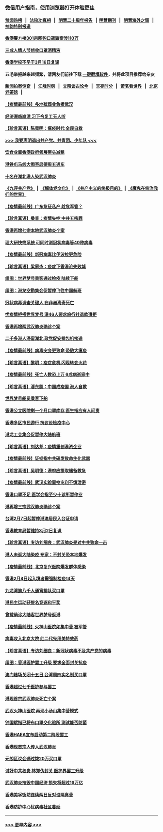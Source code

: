 ### [微信用户指南，使用浏览器打开体验更佳](https://github.com/gfw-breaker/banned-news1/blob/master/indexes/wechat-guide.md?t=0)
#### [禁闻热榜](热点新闻.md?t=0)  &nbsp;&nbsp;|&nbsp;&nbsp; [法轮功真相](https://github.com/gfw-breaker/truth/blob/master/README.md?t=0) &nbsp;&nbsp;|&nbsp;&nbsp; [明慧二十周年报告](https://github.com/gfw-breaker/mh-reports/blob/master/README.md?t=0) &nbsp;&nbsp;|&nbsp;&nbsp;[明慧期刊](https://github.com/gfw-breaker/mh-qikan) &nbsp;&nbsp;|&nbsp;&nbsp; [明慧海外之窗](https://github.com/gfw-breaker/mh-news/blob/master/README.md?t=0) &nbsp;&nbsp;|&nbsp;&nbsp; [神韵特别报道](https://github.com/gfw-breaker/mh-news/blob/master/shenyun.md?t=0)
#### [香港警方接301宗网购口罩骗案涉110万](../pages/nsc415/n11867572.md?t=02141155) 
#### [三成人情人节想收口罩酒精液](../pages/nsc415/n11867523.md?t=02141155) 
#### [香港学校不早于3月16日复课](../pages/nsc415/n11867498.md?t=02141155) 
#### 五毛举报越来越频繁，请网友们前往下载 [一键翻墙软件](https://github.com/gfw-breaker/ssr-accounts)，并将此项目推荐给亲友
#### [新闻拍案惊奇](https://github.com/gfw-breaker/banned-news1/blob/master/pages/link4.md) &nbsp;&nbsp;|&nbsp;&nbsp; [江峰时刻](https://github.com/gfw-breaker/banned-news1/blob/master/pages/link4.md) &nbsp;&nbsp;|&nbsp;&nbsp; [文昭谈古论今](https://github.com/gfw-breaker/banned-news1/blob/master/pages/link4.md) &nbsp;&nbsp;|&nbsp;&nbsp; [天亮时分](https://github.com/gfw-breaker/banned-news1/blob/master/pages/link4.md) &nbsp;&nbsp;|&nbsp;&nbsp; [萧茗看世界](https://github.com/gfw-breaker/banned-news1/blob/master/pages/link4.md) &nbsp;&nbsp;|&nbsp;&nbsp; [北京老茶馆](https://github.com/gfw-breaker/banned-news1/blob/master/pages/link4.md) &nbsp;&nbsp;|&nbsp;&nbsp; 
#### [【疫情最前线】多地殡葬业急援武汉](../pages/nsc415/n11866914.md?t=02141155) 
#### [经济濒临崩溃 习下令复工无人听](../pages/nsc415/n11867269.md?t=02141155) 
#### [【珍言真语】陈竟明：瘟疫时代 全民自救](../pages/nsc415/n11866765.md?t=02141155) 
#### [>>> 我要声明退出共产党、共青团、少年队 <<<](https://github.com/begood0513/goodnews/blob/master/quit/letter.md) 
#### [饮食业冀香港政府领展带头减租](../pages/nsc415/n11864876.md?t=02141155) 
#### [港铁屯马线大围至启德周五通车](../pages/nsc415/n11864842.md?t=02141155) 
#### [十名在湖北港人染武汉肺炎](../pages/nsc415/n11864807.md?t=02141155) 
#### [《九评共产党》](https://github.com/begood0513/9ping.md/blob/master/README.md) &nbsp;|&nbsp; [《解体党文化》](../../../../jtdwh.md/blob/master/README.md)  &nbsp;|&nbsp; [《共产主义的终极目的》](../../../../gczydzjmd.md/blob/master/README.md) &nbsp;|&nbsp; [《魔鬼在统治我们的世界》](../../../../mgztzwmdsj.md/blob/master/README.md) 
#### [【疫情最前线】广东急征私产 趁危军管？](../pages/nsc415/n11864205.md?t=02141155) 
#### [【珍言真语】桑普：疫情失控 中共五宗罪](../pages/nsc415/n11864157.md?t=02141155) 
#### [香港再增七宗本地武汉肺炎个案](../pages/nsc415/n11862405.md?t=02141155) 
#### [理大研快筛系统 可同时测冠状病毒等40种病毒](../pages/nsc415/n11862376.md?t=02141155) 
#### [【疫情最前线】新冠病毒比伊波拉更危险](../pages/nsc415/n11862199.md?t=02141155) 
#### [【珍言真语】梁家杰：疫症下香港沦失败城](../pages/nsc415/n11861588.md?t=02141155) 
#### [组图：世界梦号乘客通过检疫 陆续下船](../pages/nsc415/n11858302.md?t=02141155) 
#### [组图：港龙空勤集会促暂停飞往中国航班](../pages/nsc415/n11858190.md?t=02141155) 
#### [冠状病毒调查关键人 在非洲离奇死亡](../pages/nsc415/n11859798.md?t=02141155) 
#### [忧疫情拒搭世界梦号 港46人要求旅行社退款遭拒](../pages/nsc415/n11859849.md?t=02141155) 
#### [香港再增两武汉肺炎确诊个案](../pages/nsc415/n11859833.md?t=02141155) 
#### [二千多港人滞留湖北 政党促安排包机接送](../pages/nsc415/n11859831.md?t=02141155) 
#### [【疫情最前线】病毒突变更致命 恐酿大瘟疫](../pages/nsc415/n11859604.md?t=02141155) 
#### [【珍言真语】黎明：疫症危机 闪现转变火花](../pages/nsc415/n11859199.md?t=02141155) 
#### [【疫情最前线】死亡人数恐上万 6成病逝家中](../pages/nsc415/n11856687.md?t=02141155) 
#### [【珍言真语】潘东凯：中国成疫国 港人自救](../pages/nsc415/n11856962.md?t=02141155) 
#### [世界梦号船员乘客下船](../pages/nsc415/n11856883.md?t=02141155) 
#### [香港公立医院剩一个月口罩库存 医生指应有人问责](../pages/nsc415/n11856875.md?t=02141155) 
#### [香港多区市民游行 抗议设检疫中心](../pages/nsc415/n11856866.md?t=02141155) 
#### [港龙工会集会促暂停大陆航班](../pages/nsc415/n11856840.md?t=02141155) 
#### [【珍言真语】刘达邦：疫情重创港资企业](../pages/nsc415/n11854274.md?t=02141155) 
#### [【疫情最前线】证据指中共研发致命生化武器](../pages/nsc415/n11853087.md?t=02141155) 
#### [【珍言真语】吴明德：港府应提取储备救急](../pages/nsc415/n11852734.md?t=02141155) 
#### [【疫情最前线】武汉实验室抢专利不慎泄密](../pages/nsc415/n11850310.md?t=02141155) 
#### [香港口罩不足 医学会指至少十诊所暂停业](../pages/nsc415/n11850301.md?t=02141155) 
#### [港再增三宗武汉肺炎确诊个案](../pages/nsc415/n11850328.md?t=02141155) 
#### [台湾2月7日起暂停港澳居民入台证申请](../pages/nsc415/n11850304.md?t=02141155) 
#### [香港教育局暂维持3月2日复课](../pages/nsc415/n11850260.md?t=02141155) 
#### [【珍言真语】专访刘细良：武汉肺炎是对中共致命一击](../pages/nsc415/n11849934.md?t=02141155) 
#### [港人未返大陆染疫 专家：不封关恐本地爆发](../pages/nsc415/n11848021.md?t=02141155) 
#### [【疫情最前线】北京复兴医院爆发群体感染](../pages/nsc415/n11847626.md?t=02141155) 
#### [香港2月8日起入境者需强制检疫14天](../pages/nsc415/n11847658.md?t=02141155) 
#### [九龙湾逾八千人通宵排队买口罩](../pages/nsc415/n11847647.md?t=02141155) 
#### [港民主运动获提名竞逐和平奖](../pages/nsc415/n11847633.md?t=02141155) 
#### [曾载确诊大陆客世界梦号返港](../pages/nsc415/n11847608.md?t=02141155) 
#### [【疫情最前线】火神山医院如集中营 被军管](../pages/nsc415/n11847524.md?t=02141155) 
#### [病毒攻入北京大院 红二代先用美特效药](../pages/nsc415/n11847427.md?t=02141155) 
#### [【珍言真语】专访刘细良：新冠状病毒不及共产党的病毒](../pages/nsc415/n11847164.md?t=02141155) 
#### [组图：香港医护罢工升级 要求全面封关抗疫](../pages/nsc415/n11844107.md?t=02141155) 
#### [澳门赌场关闭十五日 台湾周四实名制买口罩](../pages/nsc415/n11845083.md?t=02141155) 
#### [香港超过七千医护参与罢工](../pages/nsc415/n11845051.md?t=02141155) 
#### [港现首宗武汉肺炎死亡个案](../pages/nsc415/n11844998.md?t=02141155) 
#### [武汉火神山医院 再现小汤山集中营模式](../pages/nsc415/n11844763.md?t=02141155) 
#### [钟国斌指已将布口罩交化验所 测试能否防菌](../pages/nsc415/n11842783.md?t=02141155) 
#### [香港HAEA宣布启动第二阶段罢工](../pages/nsc415/n11842723.md?t=02141155) 
#### [香港现首宗人传人武汉肺炎](../pages/nsc415/n11842766.md?t=02141155) 
#### [元朗区议会通过拨20万买口罩](../pages/nsc415/n11842754.md?t=02141155) 
#### [讨好中共权贵 林郑伪封关 医护界罢工升级](../pages/nsc415/n11842359.md?t=02141155) 
#### [武汉肺炎摧毁中国经济 损失将超过16万亿](../pages/nsc415/n11839723.md?t=02141155) 
#### [香港美孚街坊连续两日反对设隔离营](../pages/nsc415/n11839962.md?t=02141155) 
#### [香港防护中心忧病毒社区蔓延](../pages/nsc415/n11839933.md?t=02141155) 

----
#### [ >>> 更早内容 <<< ](../indexes/nsc415-earlier.md)
